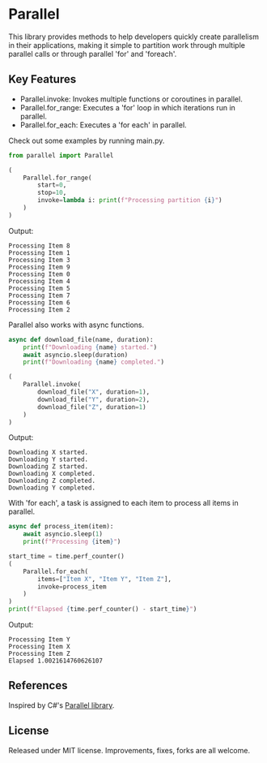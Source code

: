 # Parallel

This library provides methods to help developers quickly create parallelism in their applications, making it simple to partition work through multiple parallel calls or through parallel 'for' and 'foreach'.

## Key Features

- Parallel.invoke: Invokes multiple functions or coroutines in parallel.
- Parallel.for_range: Executes a 'for' loop in which iterations run in parallel. 
- Parallel.for_each: Executes a 'for each' in parallel.

Check out some examples by running main.py.

```python
from parallel import Parallel
```

```python
(
    Parallel.for_range(
        start=0,
        stop=10,
        invoke=lambda i: print(f"Processing partition {i}")
    )
)
```

Output:

```
Processing Item 8
Processing Item 1
Processing Item 3
Processing Item 9
Processing Item 0
Processing Item 4
Processing Item 5
Processing Item 7
Processing Item 6
Processing Item 2
```

Parallel also works with async functions.

```python
async def download_file(name, duration):
    print(f"Downloading {name} started.")
    await asyncio.sleep(duration)
    print(f"Downloading {name} completed.")

(
    Parallel.invoke(
        download_file("X", duration=1),
        download_file("Y", duration=2),
        download_file("Z", duration=1)
    )
)
```

Output:

```
Downloading X started.
Downloading Y started.
Downloading Z started.
Downloading X completed.
Downloading Z completed.
Downloading Y completed.
```

With 'for each', a task is assigned to each item to process all items in parallel.

```python
async def process_item(item):
    await asyncio.sleep(1)
    print(f"Processing {item}")

start_time = time.perf_counter()
(
    Parallel.for_each(
        items=["Item X", "Item Y", "Item Z"],
        invoke=process_item
    )
)
print(f"Elapsed {time.perf_counter() - start_time}")
```

Output:

```
Processing Item Y
Processing Item X
Processing Item Z
Elapsed 1.0021614760626107
```

## References
Inspired by C#'s [Parallel library](https://docs.microsoft.com/en-us/dotnet/standard/parallel-programming/task-parallel-library-tpl).

## License
Released under MIT license. Improvements, fixes, forks are all welcome.
